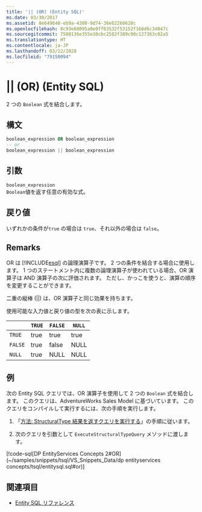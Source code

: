 ```yaml
---
title: '|| (OR) (Entity SQL)'
ms.date: 03/30/2017
ms.assetid: 8e649648-eb9a-4380-9d74-36e62260628c
ms.openlocfilehash: 8c93e68095a0e0ff63532f53152f166d6c3d047c
ms.sourcegitcommit: 7588136e355e10cbc2582f389c90c127363c02a5
ms.translationtype: HT
ms.contentlocale: ja-JP
ms.lasthandoff: 03/12/2020
ms.locfileid: "79150094"
---
```

# <a name="-or-entity-sql"></a>|| (OR) (Entity SQL)
2 つの `Boolean` 式を結合します。  
  
## <a name="syntax"></a>構文  
  
```sql  
boolean_expression OR boolean_expression  
-- or
boolean_expression || boolean_expression  
```  
  
## <a name="arguments"></a>引数  
 `boolean_expression`  
 `Boolean`値を返す任意の有効な式。  
  
## <a name="return-value"></a>戻り値  
 いずれかの条件が`true` の場合は `true`、それ以外の場合は `false`。  
  
## <a name="remarks"></a>Remarks  
 OR は [!INCLUDE[esql](../../../../../../includes/esql-md.md)] の論理演算子です。 2 つの条件を結合する場合に使用します。 1 つのステートメント内に複数の論理演算子が使われている場合、OR 演算子は AND 演算子の次に評価されます。 ただし、かっこを使うと、演算の順序を変更することができます。  
  
 二重の縦棒 (&#124;&#124;) は、OR 演算子と同じ効果を持ちます。  
  
 使用可能な入力値と戻り値の型を次の表に示します。  
  
||`TRUE`|`FALSE`|`NULL`|  
|-|------------|-------------|------------|  
|`TRUE`|true|true|true|  
|`FALSE`|true|false|NULL|  
|`NULL`|true|NULL|NULL|  
  
## <a name="example"></a>例  
 次の Entity SQL クエリでは、OR 演算子を使用して 2 つの `Boolean` 式を結合します。 このクエリは、AdventureWorks Sales Model に基づいています。 このクエリをコンパイルして実行するには、次の手順を実行します。  
  
1. 「[方法: StructuralType 結果を返すクエリを実行する](../how-to-execute-a-query-that-returns-structuraltype-results.md)」の手順に従います。  
  
2. 次のクエリを引数として `ExecuteStructuralTypeQuery` メソッドに渡します。  
  
 [!code-sql[DP EntityServices Concepts 2#OR](~/samples/snippets/tsql/VS_Snippets_Data/dp entityservices concepts/tsql/entitysql.sql#or)]  
  
## <a name="see-also"></a>関連項目

- [Entity SQL リファレンス](entity-sql-reference.md)
